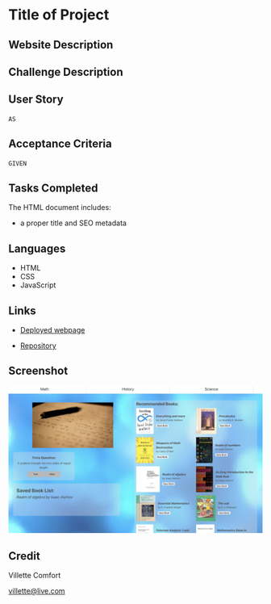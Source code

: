 # Title of Project

## Website Description

## Challenge Description

## User Story

```
AS 
```

## Acceptance Criteria

```
GIVEN
```

## Tasks Completed
The HTML document includes:
* a proper title and SEO metadata

## Languages
- HTML
- CSS
- JavaScript

## Links
* [Deployed webpage](https://villettec.github.io/Module_)

* [Repository](https://github.com/villettec/Module_)

## Screenshot
![image](./assets/images/readme-screenshot.png)

## Credit
Villette Comfort

villette@live.com
